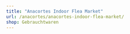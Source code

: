 ```yaml
---
title: "Anacortes Indoor Flea Market"
url: /anacortes/anacortes-indoor-flea-market/
shop: Gebrauchtwaren
---
```

